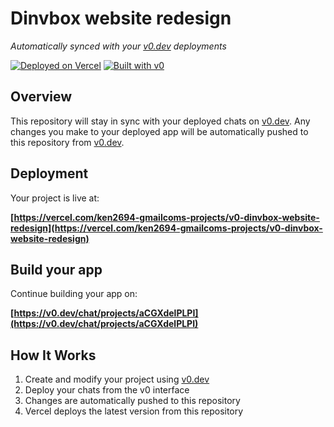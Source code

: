 # Dinvbox website redesign

*Automatically synced with your [v0.dev](https://v0.dev) deployments*

[![Deployed on Vercel](https://img.shields.io/badge/Deployed%20on-Vercel-black?style=for-the-badge&logo=vercel)](https://vercel.com/ken2694-gmailcoms-projects/v0-dinvbox-website-redesign)
[![Built with v0](https://img.shields.io/badge/Built%20with-v0.dev-black?style=for-the-badge)](https://v0.dev/chat/projects/aCGXdelPLPI)

## Overview

This repository will stay in sync with your deployed chats on [v0.dev](https://v0.dev).
Any changes you make to your deployed app will be automatically pushed to this repository from [v0.dev](https://v0.dev).

## Deployment

Your project is live at:

**[https://vercel.com/ken2694-gmailcoms-projects/v0-dinvbox-website-redesign](https://vercel.com/ken2694-gmailcoms-projects/v0-dinvbox-website-redesign)**

## Build your app

Continue building your app on:

**[https://v0.dev/chat/projects/aCGXdelPLPI](https://v0.dev/chat/projects/aCGXdelPLPI)**

## How It Works

1. Create and modify your project using [v0.dev](https://v0.dev)
2. Deploy your chats from the v0 interface
3. Changes are automatically pushed to this repository
4. Vercel deploys the latest version from this repository